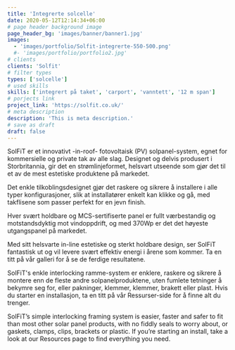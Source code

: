 ```yaml
---
title: 'Integrerte solcelle'
date: 2020-05-12T12:14:34+06:00
# page header background image
page_header_bg: 'images/banner/banner1.jpg'
images:
  - 'images/portfolio/Solfit-integrerte-550-500.png'
  #- 'images/portfolio/portfolio2.jpg'
# clients
clients: 'Solfit'
# filter types
types: ['solcelle']
# used skills
skills: ['integrert på taket', 'carport', 'vanntett', '12 m span']
# porjects link
project_link: 'https://solfit.co.uk/'
# meta description
description: 'This is meta description.'
# save as draft
draft: false
---
```


SolFiT er et innovativt -in-roof- fotovoltaisk (PV) solpanel-system, egnet for kommersielle og private tak av alle slag. Designet og delvis produsert i Storbritannia, gir det en strømlinjeformet, helsvart utseende som gjør det til et av de mest estetiske produktene på markedet.

Det enkle tilkoblingsdesignet gjør det raskere og sikrere å installere i alle typer konfigurasjoner, slik at installatører enkelt kan klikke og gå, med takflisene som passer perfekt for en jevn finish.

Hver svært holdbare og MCS-sertifiserte panel er fullt værbestandig og motstandsdyktig mot vindoppdrift, og med 370Wp er det det høyeste utgangspanel på markedet.

Med sitt helsvarte in-line estetiske og sterkt holdbare design, ser SolFiT fantastisk ut og vil levere svært effektiv energi i årene som kommer. Ta en titt på vår galleri for å se de ferdige resultatene.

SolFiT's enkle interlocking ramme-system er enklere, raskere og sikrere å montere enn de fleste andre solpanelproduktene, uten fumlete tetninger å bekymre seg for, eller pakninger, klemmer, klemmer, brakett eller plast. Hvis du starter en installasjon, ta en titt på vår Ressurser-side for å finne alt du trenger.

SolFiT’s simple interlocking framing system is easier, faster and safer to fit than most other solar panel products, with no fiddly seals to worry about, or gaskets, clamps, clips, brackets or plastic. If you’re starting an install, take a look at our Resources page to find everything you need.
